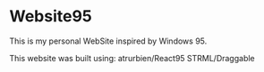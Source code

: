 # Website95
This is my personal WebSite inspired by Windows 95.

This website was built using:
atrurbien/React95
STRML/Draggable

